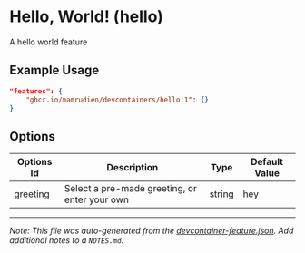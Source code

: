 
# Hello, World! (hello)

A hello world feature

## Example Usage

```json
"features": {
    "ghcr.io/mamrudien/devcontainers/hello:1": {}
}
```

## Options

| Options Id | Description | Type | Default Value |
|-----|-----|-----|-----|
| greeting | Select a pre-made greeting, or enter your own | string | hey |



---

_Note: This file was auto-generated from the [devcontainer-feature.json](https://github.com/mamrudien/devcontainers/blob/main/src/hello/devcontainer-feature.json).  Add additional notes to a `NOTES.md`._

